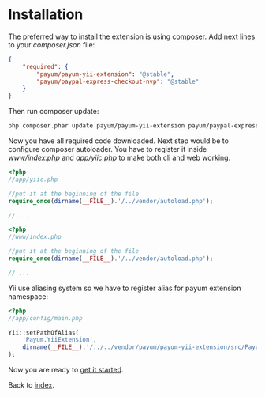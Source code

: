 # Installation

The preferred way to install the extension is using [composer](http://getcomposer.org/).
Add next lines to your _composer.json_ file:

```json
{
    "required": {
        "payum/payum-yii-extension": "@stable",
        "payum/paypal-express-checkout-nvp": "@stable"
    }
}
```

Then run composer update:

```bash
php composer.phar update payum/payum-yii-extension payum/paypal-express-checkout-nvp
```

Now you have all required code downloaded.
Next step would be to configure composer autoloader.
You have to register it inside _www/index.php_ and _app/yiic.php_ to make both cli and web working.

```php
<?php
//app/yiic.php

//put it at the beginning of the file
require_once(dirname(__FILE__).'/../vendor/autoload.php');

// ...
```

```php
<?php
//www/index.php

//put it at the beginning of the file
require_once(dirname(__FILE__).'/../vendor/autoload.php');

// ...
```

Yii use aliasing system so we have to register alias for payum extension namespace:

```php
<?php
//app/config/main.php

Yii::setPathOfAlias(
    'Payum.YiiExtension',
    dirname(__FILE__).'/../../vendor/payum/payum-yii-extension/src/Payum/YiiExtension'
);
```

Now you are ready to [get it started](get-it-started.md).

Back to [index](index.md).